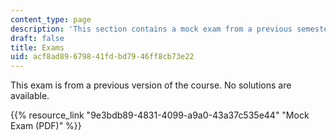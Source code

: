 ```yaml
---
content_type: page
description: 'This section contains a mock exam from a previous semester. '
draft: false
title: Exams
uid: acf8ad89-6798-41fd-bd79-46ff8cb73e22
---
```

This exam is from a previous version of the course. No solutions are available.

{{% resource_link "9e3bdb89-4831-4099-a9a0-43a37c535e44" "Mock Exam (PDF)" %}}